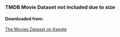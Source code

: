 ### TMDB Movie Dataset not included due to size

#### Downloaded from:
[The Movies Dataset on Kaggle](https://www.kaggle.com/datasets/rounakbanik/the-movies-dataset)
